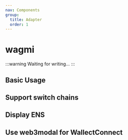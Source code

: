 ```yaml
---
nav: Components
group:
  title: Adapter
  order: 1
---
```


# wagmi

<!-- prettier-ignore -->
:::warning
Waiting for writing...
:::

## Basic Usage

<code src="./demos/basic.tsx"></code>

## Support switch chains

<code src="./demos/chains.tsx"></code>

## Display ENS

<code src="./demos/name.tsx"></code>

## Use web3modal for WallectConnect

<code src="./demos/web3modal.tsx"></code>
